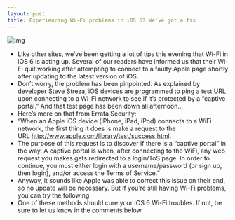 ```yaml
---
layout: post
title: Experiencing Wi-Fi problems in iOS 6? We've got a fix
---
```

![img](http://media.idownloadblog.com/wp-content/uploads/2012/06/iOS-6-icon.png)
* Like other sites, we’ve been getting a lot of tips this evening that Wi-Fi in iOS 6 is acting up. Several of our readers have informed us that their Wi-Fi quit working after attempting to connect to a faulty Apple page shortly after updating to the latest version of iOS.
* Don’t worry, the problem has been pinpointed. As explained by developer Steve Streza, iOS devices are programmed to ping a test URL upon connecting to a Wi-Fi network to see if it’s protected by a “captive portal.” And that test page has been down all afternoon…
* Here’s more on that from Errata Security:
* “When an Apple iOS device (iPhone, iPad, iPod) connects to a WiFi network, the first thing it does is make a request to the URL http://www.apple.com/library/test/success.html.
* The purpose of this request is to discover if there is a “captive portal” in the way. A captive portal is when, after connecting to the WiFi, any web request you makes gets redirected to a login/ToS page. In order to continue, you must either login with a username/password (or sign up, then login), and/or access the Terms of Service.”
* Anyway, it sounds like Apple was able to correct this issue on their end, so no update will be necessary. But if you’re still having Wi-Fi problems, you can try the following:
* One of these methods should cure your iOS 6 Wi-Fi troubles. If not, be sure to let us know in the comments below.

